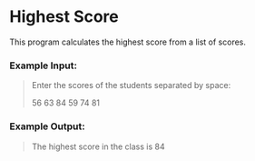 # Highest Score

This program calculates the highest score from a list of scores.


### Example Input:

> Enter the scores of the students separated by space:
>
> 56 63 84 59 74 81


### Example Output:

> The highest score in the class is 84



